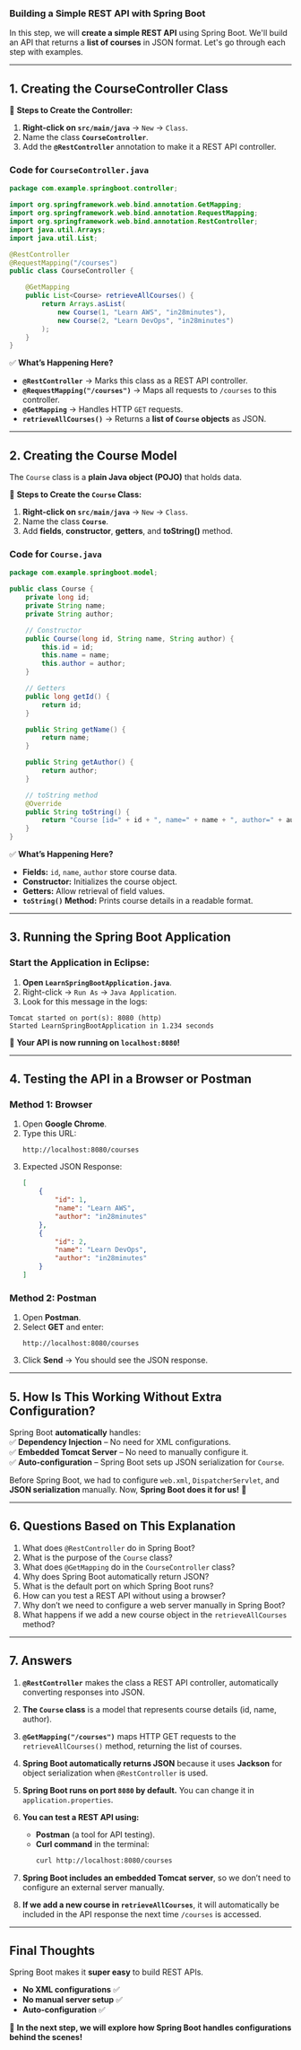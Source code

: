 ### **Building a Simple REST API with Spring Boot**  

In this step, we will **create a simple REST API** using Spring Boot. We'll build an API that returns a **list of courses** in JSON format. Let's go through each step with examples.  

---

## **1. Creating the CourseController Class**  

📌 **Steps to Create the Controller:**  
1. **Right-click on `src/main/java`** → `New` → `Class`.  
2. Name the class **`CourseController`**.  
3. Add the **`@RestController`** annotation to make it a REST API controller.  

### **Code for `CourseController.java`**  
```java
package com.example.springboot.controller;

import org.springframework.web.bind.annotation.GetMapping;
import org.springframework.web.bind.annotation.RequestMapping;
import org.springframework.web.bind.annotation.RestController;
import java.util.Arrays;
import java.util.List;

@RestController
@RequestMapping("/courses")
public class CourseController {

    @GetMapping
    public List<Course> retrieveAllCourses() {
        return Arrays.asList(
            new Course(1, "Learn AWS", "in28minutes"),
            new Course(2, "Learn DevOps", "in28minutes")
        );
    }
}
```
✅ **What’s Happening Here?**  
- **`@RestController`** → Marks this class as a REST API controller.  
- **`@RequestMapping("/courses")`** → Maps all requests to `/courses` to this controller.  
- **`@GetMapping`** → Handles HTTP `GET` requests.  
- **`retrieveAllCourses()`** → Returns a **list of `Course` objects** as JSON.  

---

## **2. Creating the Course Model**  

The `Course` class is a **plain Java object (POJO)** that holds data.  

📌 **Steps to Create the `Course` Class:**  
1. **Right-click on `src/main/java`** → `New` → `Class`.  
2. Name the class **`Course`**.  
3. Add **fields**, **constructor**, **getters**, and **toString()** method.  

### **Code for `Course.java`**  
```java
package com.example.springboot.model;

public class Course {
    private long id;
    private String name;
    private String author;

    // Constructor
    public Course(long id, String name, String author) {
        this.id = id;
        this.name = name;
        this.author = author;
    }

    // Getters
    public long getId() {
        return id;
    }

    public String getName() {
        return name;
    }

    public String getAuthor() {
        return author;
    }

    // toString method
    @Override
    public String toString() {
        return "Course [id=" + id + ", name=" + name + ", author=" + author + "]";
    }
}
```
✅ **What’s Happening Here?**  
- **Fields:** `id`, `name`, `author` store course data.  
- **Constructor:** Initializes the course object.  
- **Getters:** Allow retrieval of field values.  
- **`toString()` Method:** Prints course details in a readable format.  

---

## **3. Running the Spring Boot Application**  

### **Start the Application in Eclipse:**  
1. **Open `LearnSpringBootApplication.java`**.  
2. Right-click → `Run As` → `Java Application`.  
3. Look for this message in the logs:  

```
Tomcat started on port(s): 8080 (http)
Started LearnSpringBootApplication in 1.234 seconds
```
🎉 **Your API is now running on `localhost:8080`!**  

---

## **4. Testing the API in a Browser or Postman**  

### **Method 1: Browser**  
1. Open **Google Chrome**.  
2. Type this URL:  
   ```
   http://localhost:8080/courses
   ```
3. Expected JSON Response:  
   ```json
   [
       {
           "id": 1,
           "name": "Learn AWS",
           "author": "in28minutes"
       },
       {
           "id": 2,
           "name": "Learn DevOps",
           "author": "in28minutes"
       }
   ]
   ```

### **Method 2: Postman**  
1. Open **Postman**.  
2. Select **GET** and enter:  
   ```
   http://localhost:8080/courses
   ```
3. Click **Send** → You should see the JSON response.  

---

## **5. How Is This Working Without Extra Configuration?**  

Spring Boot **automatically** handles:  
✅ **Dependency Injection** – No need for XML configurations.  
✅ **Embedded Tomcat Server** – No need to manually configure it.  
✅ **Auto-configuration** – Spring Boot sets up JSON serialization for `Course`.  

Before Spring Boot, we had to configure `web.xml`, `DispatcherServlet`, and **JSON serialization** manually. Now, **Spring Boot does it for us!** 🚀  

---

## **6. Questions Based on This Explanation**  

1. What does `@RestController` do in Spring Boot?  
2. What is the purpose of the `Course` class?  
3. What does `@GetMapping` do in the `CourseController` class?  
4. Why does Spring Boot automatically return JSON?  
5. What is the default port on which Spring Boot runs?  
6. How can you test a REST API without using a browser?  
7. Why don’t we need to configure a web server manually in Spring Boot?  
8. What happens if we add a new course object in the `retrieveAllCourses` method?  

---

## **7. Answers**  

1. **`@RestController`** makes the class a REST API controller, automatically converting responses into JSON.  

2. **The `Course` class** is a model that represents course details (id, name, author).  

3. **`@GetMapping("/courses")`** maps HTTP GET requests to the `retrieveAllCourses()` method, returning the list of courses.  

4. **Spring Boot automatically returns JSON** because it uses **Jackson** for object serialization when `@RestController` is used.  

5. **Spring Boot runs on port `8080` by default.** You can change it in `application.properties`.  

6. **You can test a REST API using:**  
   - **Postman** (a tool for API testing).  
   - **Curl command** in the terminal:  
     ```sh
     curl http://localhost:8080/courses
     ```

7. **Spring Boot includes an embedded Tomcat server**, so we don’t need to configure an external server manually.  

8. **If we add a new course in `retrieveAllCourses`**, it will automatically be included in the API response the next time `/courses` is accessed.  

---

## **Final Thoughts**  

Spring Boot makes it **super easy** to build REST APIs.  
- **No XML configurations** ✅  
- **No manual server setup** ✅  
- **Auto-configuration** ✅  

🚀 **In the next step, we will explore how Spring Boot handles configurations behind the scenes!**